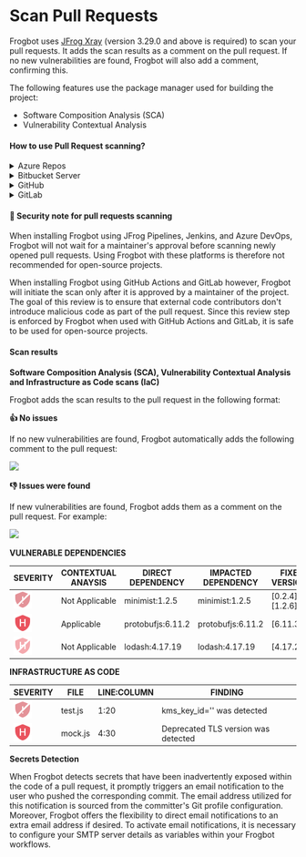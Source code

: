 # Scan Pull Requests

Frogbot uses [JFrog Xray](https://jfrog.com/xray/) (version 3.29.0 and above is required) to scan your pull requests. It adds the scan results as a comment on the pull request. If no new vulnerabilities are found, Frogbot will also add a comment, confirming this.

The following features use the package manager used for building the project:

* Software Composition Analysis (SCA)
* Vulnerability Contextual Analysis


#### How to use Pull Request scanning?

<details>

<summary>Azure Repos</summary>



After you create a new pull request, Frogbot will automatically scan it.

_**NOTE:**_ The scan output will include only new vulnerabilities added by the pull request. Vulnerabilities that aren't new, and existed in the code before the pull request was created, will not be included in the report. In order to include all the vulnerabilities in the report, including older ones that weren't added by this PR, use the includeAllVulnerabilities parameter in the frogbot-config.yml file.

The Frogbot Azure Repos scan workflow is:

1. The developer opens a pull request.
2. Frogbot scans the pull request and adds a comment with the scan results.
3. Frogbot can be triggered again following new commits, by adding a comment with the `rescan` text.

</details>

<details>

<summary>Bitbucket Server</summary>

After you create a new pull request, Frogbot will automatically scan it.

_**NOTE:**_ The scan output will include only new vulnerabilities added by the pull request. Vulnerabilities that aren't new, and existed in the code before the pull request was created, will not be included in the report. In order to include all of the vulnerabilities in the report, including older ones that weren't added by this PR, use the includeAllVulnerabilities parameter in the frogbot-config.yml file.

The Frogbot scan on Bitbucket Server workflow:

1. The developer opens a pull request.
2. Frogbot scans the pull request and adds a comment with the scan results.
3. Frogbot can be triggered again following new commits, by adding a comment with the `rescan` text.

</details>

<details>

<summary>GitHub</summary>

After you create a new pull request, the maintainer of the Git repository can trigger Frogbot to scan the pull request from the pull request UI.

_**NOTE:**_ The scan output will include only new vulnerabilities added by the pull request. Vulnerabilities that aren't new, and existed in the code before the pull request was created, will not be included in the report. In order to include all of the vulnerabilities in the report, including older ones that weren't added by this PR, use the includeAllVulnerabilities parameter in the frogbot-config.yml file.

The Frogbot GitHub scan workflow is:

1. The developer opens a pull request.
2. The Frogbot workflow automatically gets triggered and a [GitHub environment](https://docs.github.com/en/actions/deployment/targeting-different-environments/using-environments-for-deployment#creating-an-environment) named `frogbot` becomes pending the maintainer's approval.\
   ![](../.gitbook/assets/github-pending-deployment.png)
3. The maintainer of the repository reviews the pull request and approves the scan
4. Frogbot can be triggered again following new commits, by repeating steps 2 and 3.

</details>

<details>

<summary>GitLab</summary>

After you create a new merge request, the maintainer of the Git repository can trigger Frogbot to scan the merge request from the merge request UI.

_**NOTE:**_ The scan output will include only new vulnerabilities added by the merge request. Vulnerabilities that aren't new, and existed in the code before the merge request was created, will not be included in the report. In order to include all of the vulnerabilities in the report, including older ones that weren't added by this merge request, use the includeAllVulnerabilities parameter in the frogbot-config.yml file.

The Frogbot GitLab flow is as follows:

1. The developer opens a merge request.
2. The maintainer of the repository reviews the merge request and approves the scan by triggering the manual _frogbot-scan_ job.
3. Frogbot is then triggered by the job, it scans the merge request and adds a comment with the scan results.
4. Frogbot can be triggered again following new commits, by triggering the _frogbot-scan_ job again.\
   ![](../.gitbook/assets/gitlab-run-button.png)

</details>

#### 👮 Security note for pull requests scanning

When installing Frogbot using JFrog Pipelines, Jenkins, and Azure DevOps, Frogbot will not wait for a maintainer's approval before scanning newly opened pull requests. Using Frogbot with these platforms is therefore not recommended for open-source projects.

When installing Frogbot using GitHub Actions and GitLab however, Frogbot will initiate the scan only after it is approved by a maintainer of the project. The goal of this review is to ensure that external code contributors don't introduce malicious code as part of the pull request. Since this review step is enforced by Frogbot when used with GitHub Actions and GitLab, it is safe to be used for open-source projects.

#### Scan results

**Software Composition Analysis (SCA), Vulnerability Contextual Analysis and Infrastructure as Code scans (IaC)**

Frogbot adds the scan results to the pull request in the following format:

**👍 No issues**

If no new vulnerabilities are found, Frogbot automatically adds the following comment to the pull request:

[![](https://raw.githubusercontent.com/jfrog/frogbot/master/resources/v2/noVulnerabilityBannerPR.png)](broken-reference)

**👎 Issues were found**

If new vulnerabilities are found, Frogbot adds them as a comment on the pull request. For example:

[![](https://raw.githubusercontent.com/jfrog/frogbot/master/resources/v2/vulnerabilitiesBannerPR.png)](broken-reference)

**VULNERABLE DEPENDENCIES**

| SEVERITY                                          | CONTEXTUAL ANAYSIS | DIRECT DEPENDENCY | IMPACTED DEPENDENCY | FIXED VERSIONS    |
| ------------------------------------------------- | ------------------ | ----------------- | ------------------- | ----------------- |
| ![](../.gitbook/assets/notApplicableCritical.png) | Not Applicable     | minimist:1.2.5    | minimist:1.2.5      | \[0.2.4] \[1.2.6] |
| ![](../.gitbook/assets/High.png)                  | Applicable         | protobufjs:6.11.2 | protobufjs:6.11.2   | \[6.11.3]         |
| ![](../.gitbook/assets/notApplicableHigh.png)     | Not Applicable     | lodash:4.17.19    | lodash:4.17.19      | \[4.17.21]        |

**INFRASTRUCTURE AS CODE**

| SEVERITY                                          | FILE    | LINE:COLUMN | FINDING                             |
| ------------------------------------------------- | ------- | ----------- | ----------------------------------- |
| ![](../.gitbook/assets/notApplicableCritical.png) | test.js | 1:20        | kms\_key\_id='' was detected        |
| ![](../.gitbook/assets/High.png)                  | mock.js | 4:30        | Deprecated TLS version was detected |

**Secrets Detection**

When Frogbot detects secrets that have been inadvertently exposed within the code of a pull request, it promptly triggers an email notification to the user who pushed the corresponding commit. The email address utilized for this notification is sourced from the committer's Git profile configuration. Moreover, Frogbot offers the flexibility to direct email notifications to an extra email address if desired. To activate email notifications, it is necessary to configure your SMTP server details as variables within your Frogbot workflows.

<img src="https://raw.githubusercontent.com/jfrog/frogbot/master/images/secrets-email.png" alt="" data-size="original">
